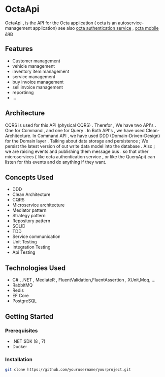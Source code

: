 # OctaApi

OctaApi , is the API for the Octa application ( octa is an autoservice-management application)
see also [octa authentication service](https://github.com/MohammadYSF/OctaAuth) , [octa mobile app](https://github.com/SoroushBeigi/octa-app) 

## Features

- Customer management
- vehicle management
- inventory item management
- service management
- buy invoice management
- sell invoice management
- reportinng 
- ...
## Architecture

CQRS is used for this API (physical CQRS) . Therefor , We have two API's . One for Command , and one for Query . 
In Both API's , we have used Clean-Architecture.
In Command API , we have used DDD (Domain-Driven-Design) for the Domain layer . Talking about data storage and persistence ; We persist the latest version of out write data model into the database  . Also ; we are raising events and publishing them message bus . so that other microservices ( like octa authentication service , or like the QueryApi) can listen for this events and do anything if they want. 

## Concepts Used
- DDD
- Clean Architecture
- CQRS
- Microservice architecture
- Mediator pattern
- Strategy pattern
- Repository pattern
- SOLID
- TDD
- Service communication
- Unit Testing
- Integration Testing
- Api Testing

## Technologies Used

- C# , .NET , MediateR , FluentValidation,FluentAssertion , XUnit,Moq, ...
- RabbitMQ
- Redis
- EF Core
- PostgreSQL

## Getting Started

### Prerequisites

- .NET SDK (8 , 7)
- Docker

### Installation

```bash
git clone https://github.com/yourusername/yourproject.git
